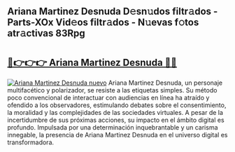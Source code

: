## Ariana Martinez Desnuda D𝚎sn𝚞dos filtr𝚊dos - Parts-XOx Vid𝚎os filtr𝚊dos - N𝚞evas f𝚘tos atr𝚊ctivas 83Rpg

# <h2><a href="http://mb4v9l.tromn.icu/?c=Ariana+Martinez+Desnuda">🔗👉👉👉 Ariana Martinez Desnuda 🔗🔗</a></h2>

[![Ariana Martinez Desnuda nuevo](https://i.imgur.com/pEAQMta.gif)](http://mb4v9l.tromn.icu/?c=Ariana+Martinez+Desnuda)
Ariana Martinez Desnuda, un personaje multifacético y polarizador, se resiste a las etiquetas simples. Su método poco convencional de interactuar con audiencias en línea ha atraído y ofendido a los observadores, estimulando debates sobre el consentimiento, la moralidad y las complejidades de las sociedades virtuales. A pesar de la incertidumbre de sus próximas acciones, su impacto en el ámbito digital es profundo. Impulsada por una determinación inquebrantable y un carisma innegable, la presencia de Ariana Martinez Desnuda en el universo digital es transformadora.
